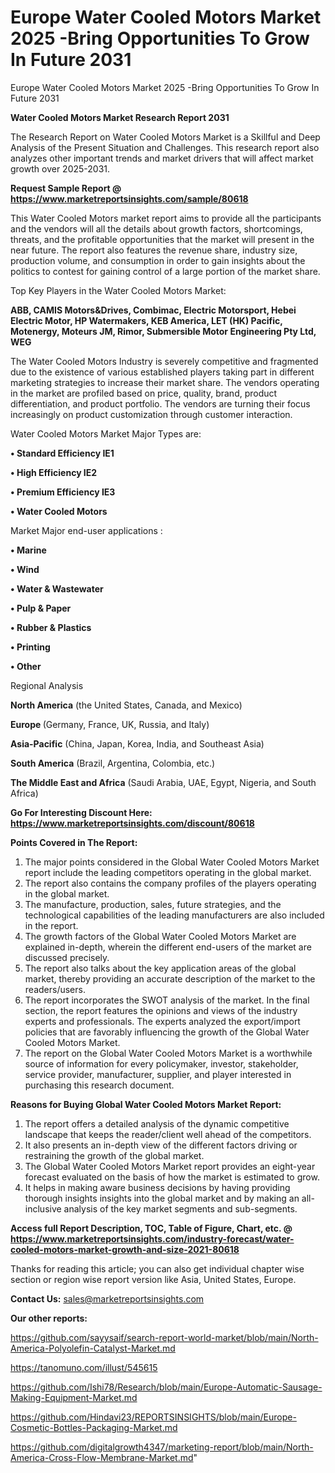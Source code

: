 # Europe Water Cooled Motors Market 2025 -Bring Opportunities To Grow In Future 2031
Europe Water Cooled Motors Market 2025 -Bring Opportunities To Grow In Future 2031

<strong>Water Cooled Motors Market Research Report 2031</strong>

The Research Report on Water Cooled Motors Market is a Skillful and Deep Analysis of the Present Situation and Challenges. This research report also analyzes other important trends and market drivers that will affect market growth over 2025-2031.

<strong>Request Sample Report @ <a href=https://www.marketreportsinsights.com/sample/80618>https://www.marketreportsinsights.com/sample/80618</a></strong>

This Water Cooled Motors market report aims to provide all the participants and the vendors will all the details about growth factors, shortcomings, threats, and the profitable opportunities that the market will present in the near future. The report also features the revenue share, industry size, production volume, and consumption in order to gain insights about the politics to contest for gaining control of a large portion of the market share.

Top Key Players in the Water Cooled Motors Market:

<strong>ABB, CAMIS Motors&Drives, Combimac, Electric Motorsport, Hebei Electric Motor, HP Watermakers, KEB America, LET (HK) Pacific, Motenergy, Moteurs JM, Rimor, Submersible Motor Engineering Pty Ltd, WEG</strong>

The Water Cooled Motors Industry is severely competitive and fragmented due to the existence of various established players taking part in different marketing strategies to increase their market share. The vendors operating in the market are profiled based on price, quality, brand, product differentiation, and product portfolio. The vendors are turning their focus increasingly on product customization through customer interaction.

Water Cooled Motors Market Major Types are:

<strong>• Standard Efficiency IE1

• High Efficiency IE2

• Premium Efficiency IE3

• Water Cooled Motors</strong>

Market Major end-user applications :

<strong>• Marine

• Wind

• Water & Wastewater

• Pulp & Paper

• Rubber & Plastics

• Printing

• Other</strong>

Regional Analysis

</u><strong><b>North America</b></strong> (the United States, Canada, and Mexico)

<strong><b>Europe </b></strong>(Germany, France, UK, Russia, and Italy)

<strong><b>Asia-Pacific</b></strong> (China, Japan, Korea, India, and Southeast Asia)

<strong><b>South America</b></strong> (Brazil, Argentina, Colombia, etc.)

<strong><b>The Middle East and Africa</b></strong> (Saudi Arabia, UAE, Egypt, Nigeria, and South Africa)

<strong>Go For Interesting Discount Here: <a href=https://www.marketreportsinsights.com/discount/80618>https://www.marketreportsinsights.com/discount/80618</a></strong>

<strong>Points Covered in The Report:</strong>
<ol>
  <li>The major points considered in the Global Water Cooled Motors Market report include the leading competitors operating in the global market.</li>
  <li>The report also contains the company profiles of the players operating in the global market.</li>
  <li>The manufacture, production, sales, future strategies, and the technological capabilities of the leading manufacturers are also included in the report.</li>
  <li>The growth factors of the Global Water Cooled Motors Market are explained in-depth, wherein the different end-users of the market are discussed precisely.</li>
  <li>The report also talks about the key application areas of the global market, thereby providing an accurate description of the market to the readers/users.</li>
  <li>The report incorporates the SWOT analysis of the market. In the final section, the report features the opinions and views of the industry experts and professionals. The experts analyzed the export/import policies that are favorably influencing the growth of the Global Water Cooled Motors Market.</li>
  <li>The report on the Global Water Cooled Motors Market is a worthwhile source of information for every policymaker, investor, stakeholder, service provider, manufacturer, supplier, and player interested in purchasing this research document.</li>
</ol>
<strong>Reasons for Buying Global Water Cooled Motors Market Report:</strong>

<ol>
  <li>The report offers a detailed analysis of the dynamic competitive landscape that keeps the reader/client well ahead of the competitors.</li>
  <li>It also presents an in-depth view of the different factors driving or restraining the growth of the global market.</li>
  <li>The Global Water Cooled Motors Market report provides an eight-year forecast evaluated on the basis of how the market is estimated to grow.</li>
  <li>It helps in making aware business decisions by having providing thorough insights insights into the global market and by making an all-inclusive analysis of the key market segments and sub-segments.</li>
</ol>
<strong>Access full Report Description, TOC, Table of Figure, Chart, etc. @ <a href=https://www.marketreportsinsights.com/industry-forecast/water-cooled-motors-market-growth-and-size-2021-80618>https://www.marketreportsinsights.com/industry-forecast/water-cooled-motors-market-growth-and-size-2021-80618</a></strong>


Thanks for reading this article; you can also get individual chapter wise section or region wise report version like Asia, United States, Europe.

<strong>Contact Us:</strong>
sales@marketreportsinsights.com

<strong>Our other reports:</strong>

<a href=https://github.com/sayysaif/search-report-world-market/blob/main/North-America-Polyolefin-Catalyst-Market.md>https://github.com/sayysaif/search-report-world-market/blob/main/North-America-Polyolefin-Catalyst-Market.md</a>

<a href=https://tanomuno.com/illust/545615>https://tanomuno.com/illust/545615</a>

<a href=https://github.com/Ishi78/Research/blob/main/Europe-Automatic-Sausage-Making-Equipment-Market.md>https://github.com/Ishi78/Research/blob/main/Europe-Automatic-Sausage-Making-Equipment-Market.md</a>

<a href=https://github.com/Hindavi23/REPORTSINSIGHTS/blob/main/Europe-Cosmetic-Bottles-Packaging-Market.md>https://github.com/Hindavi23/REPORTSINSIGHTS/blob/main/Europe-Cosmetic-Bottles-Packaging-Market.md</a>

<a href=https://github.com/digitalgrowth4347/marketing-report/blob/main/North-America-Cross-Flow-Membrane-Market.md>https://github.com/digitalgrowth4347/marketing-report/blob/main/North-America-Cross-Flow-Membrane-Market.md</a>"
